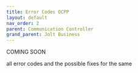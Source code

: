 ```yaml
---
title: Error Codes OCPP
layout: default
nav_order: 2
parent: Communication Controller
grand_parent: Jolt Business
---
```



COMING SOON

 all error codes and the possible fixes for the same
